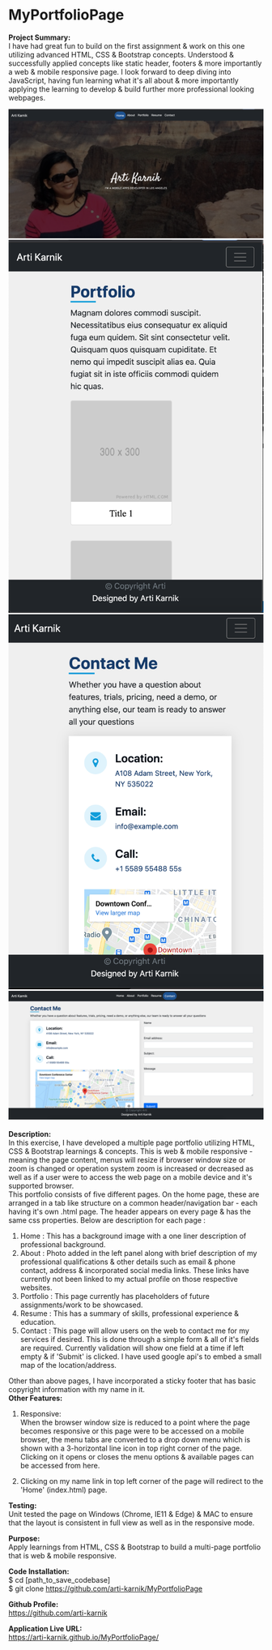 # MyPortfolioPage

<strong> Project Summary: </strong> <br>
I have had great fun to build on the first assignment & work on this one utilizing advanced HTML, CSS & Bootstrap concepts. Understood & successfully
applied concepts like static header, footers & more importantly a web & mobile responsive page.
I look forward to deep diving into JavaScript, having fun learning what it's all about & more importantly applying the learning to develop & build further more professional looking webpages.

<div align="left">
      <img src="./assets/images/screenshots/ss1.png">
      <img src="./assets/images/screenshots/ss3.png">
  <br>
      <img src="./assets/images/screenshots/ss4.png">
  <br>
      <img src="./assets/images/screenshots/ss5.png">
</div>
<br>
<strong> Description: </strong> <br>
In this exercise, I have developed a multiple page portfolio utilizing HTML, CSS & Bootstrap learnings & concepts. This is web & mobile responsive - 
meaning the page content, menus will resize if browser window size or zoom is changed or operation system zoom is increased or decreased as well as if
a user were to access the web page on a mobile device and it's supported browser. <br>
This portfolio consists of five different pages. On the home page, these are arranged in a tab like structure on a common header/navigation bar  - 
each having it's own .html page. The header appears on every page & has the same css properties. Below are description for each page : <br>

1. Home : This has a background image with a one liner description of professional background. <br>
2. About : Photo added in the left panel along with brief description of my professional qualifications & other details such as email & phone contact, 
address & incorporated social media links. These links have currently not been linked to my actual profile on those respective websites. <br>
3. Portfolio : This page currently has placeholders of future assignments/work to be showcased. <br>
4. Resume : This has a summary of skills, professional experience & education. <br>
5. Contact : This page will allow users on the web to contact me for my services if desired. This is done through a simple form & all of it's fields
are required. Currently validation will show one field at a time if left empty & if 'Submit' is clicked. I have used google api's to embed a small 
map of the location/address. <br>

Other than above pages, I have incorporated a sticky footer that has basic copyright information with my name in it. <br>
<strong>Other Features: </strong> <br>
1. Responsive:  <br>
When the browser window size is reduced to a point where the page becomes responsive or this page were to be accessed on a mobile browser, the menu 
tabs are converted to a drop down menu which is shown with a 3-horizontal line icon in top right corner of the page. Clicking on it opens or closes the 
menu options & available pages can be accessed from here.  <br>

2. Clicking on my name link in top left corner of the page will redirect to the 'Home' (index.html) page.  <br>

<strong>Testing: </strong> <br>
Unit tested the page on Windows (Chrome, IE11 & Edge) & MAC to ensure that the layout is consistent in full view as well as in the responsive mode.  <br>

<strong> Purpose: </strong> <br>
Apply learnings from HTML, CSS & Bootstrap to build a multi-page portfolio that is web & mobile responsive.  <br>

<strong> Code Installation: </strong> <br>
$ cd [path_to_save_codebase] <br>
$ git clone https://github.com/arti-karnik/MyPortfolioPage <br>

<strong> Github Profile: </strong> <br>
https://github.com/arti-karnik

<strong> Application Live URL: </strong> <br>
https://arti-karnik.github.io/MyPortfolioPage/
